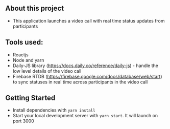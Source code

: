 ## About this project 
- This application launches a video call with real time status updates from participants 

## Tools used:
- Reactjs
- Node and yarn
- Daily-JS library (https://docs.daily.co/reference/daily-js) - handle the low level details of the video call
- Firebase RTDB (https://firebase.google.com/docs/database/web/start) to sync statuses in real time across participants in the video call

## Getting Started
- Install dependencies with `yarn install`
- Start your local development server with `yarn start`. It will launch on port 3000
